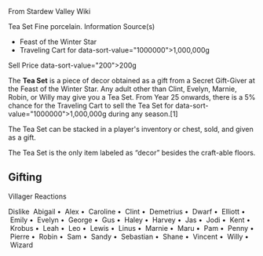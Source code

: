 From Stardew Valley Wiki

Tea Set Fine porcelain. Information Source(s)

- Feast of the Winter Star
- Traveling Cart for data-sort-value="1000000"&gt;1,000,000g

Sell Price data-sort-value="200"&gt;200g

The **Tea Set** is a piece of decor obtained as a gift from a Secret Gift-Giver at the Feast of the Winter Star. Any adult other than Clint, Evelyn, Marnie, Robin, or Willy may give you a Tea Set. From Year 25 onwards, there is a 5% chance for the Traveling Cart to sell the Tea Set for data-sort-value="1000000"&gt;1,000,000g during any season.\[1]

The Tea Set can be stacked in a player's inventory or chest, sold, and given as a gift.

The Tea Set is the only item labeled as “decor” besides the craft-able floors.

## Gifting

Villager Reactions

Dislike  Abigail •  Alex •  Caroline •  Clint •  Demetrius •  Dwarf •  Elliott •  Emily •  Evelyn •  George •  Gus •  Haley •  Harvey •  Jas •  Jodi •  Kent •  Krobus •  Leah •  Leo •  Lewis •  Linus •  Marnie •  Maru •  Pam •  Penny •  Pierre •  Robin •  Sam •  Sandy •  Sebastian •  Shane •  Vincent •  Willy •  Wizard